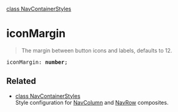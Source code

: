 [class NavContainerStyles](NavContainerStyles.md)

# iconMargin

> The margin between button icons and labels, defaults to 12.

<pre class="docgen_signature">iconMargin: <b>number</b>;</pre>

## Related

- [<!--{ref:class}-->class NavContainerStyles](NavContainerStyles.md) \
    Style configuration for [NavColumn](NavColumn.md) and [NavRow](NavRow.md) composites.

